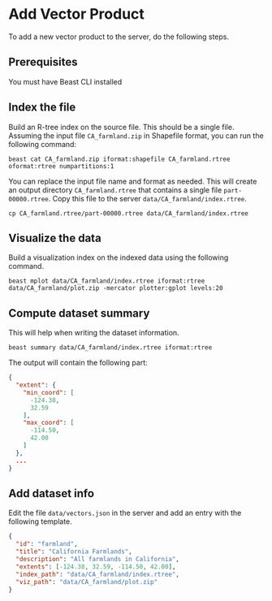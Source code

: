 # Add Vector Product
To add a new vector product to the server, do the following steps.

## Prerequisites
You must have Beast CLI installed

## Index the file
Build an R-tree index on the source file. This should be a single file.
Assuming the input file `CA_farmland.zip` in Shapefile format, you can run the following command:

```shell
beast cat CA_farmland.zip iformat:shapefile CA_farmland.rtree oformat:rtree numpartitions:1
```

You can replace the input file name and format as needed. This will create an output directory `CA_farmland.rtree`
that contains a single file `part-00000.rtree`. Copy this file to the server `data/CA_farmland/index.rtree`.

`cp CA_farmland.rtree/part-00000.rtree data/CA_farmland/index.rtree`

## Visualize the data
Build a visualization index on the indexed data using the following command.

```shell
beast mplot data/CA_farmland/index.rtree iformat:rtree data/CA_farmland/plot.zip -mercator plotter:gplot levels:20
```

## Compute dataset summary
This will help when writing the dataset information.

```shell
beast summary data/CA_farmland/index.rtree iformat:rtree
```

The output will contain the following part:
```json
{
  "extent": {
    "min_coord": [
      -124.38,
      32.59
    ],
    "max_coord": [
      -114.50,
      42.00
    ]
  },
  ...
}
```

## Add dataset info
Edit the file `data/vectors.json` in the server and add an entry with the following template.

```json
{
  "id": "farmland",
  "title": "California Farmlands",
  "description": "All farmlands in California",
  "extents": [-124.38, 32.59, -114.50, 42.00],
  "index_path": "data/CA_farmland/index.rtree",
  "viz_path": "data/CA_farmland/plot.zip"
}
```